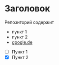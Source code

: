 # Заголовок

Репозиторий содержит

- пункт 1
- пункт 2
- [google.de](https://google.de)

- [ ] Пункт 1
- [x] Пункт 2